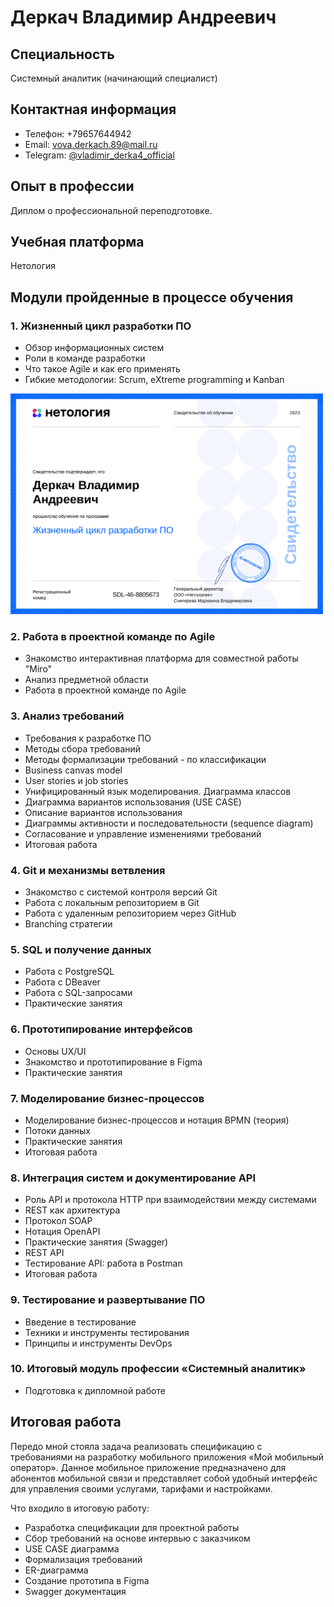 # Деркач Владимир Андреевич

## Специальность
Системный аналитик (начинающий специалист)

## Контактная информация
- Телефон: +79657644942
- Email: [vova.derkach.89@mail.ru](mailto:vova.derkach.89@mail.ru)
- Telegram: [@vladimir_derka4_official](https://t.me/vladimir_derka4_official)

## Опыт в профессии
Диплом о профессиональной переподготовке.

## Учебная платформа
Нетология

## Модули пройденные в процессе обучения

### 1. Жизненный цикл разработки ПО
- Обзор информационных систем
- Роли в команде разработки
- Что такое Agile и как его применять
- Гибкие методологии: Scrum, eXtreme programming и Kanban

<img src="images/1_PO.jpg" alt="Свидетельство об успешном прохождении модуля" width="500" />


### 2. Работа в проектной команде по Agile
- Знакомство интерактивная платформа для совместной работы "Miro"
- Анализ предметной области
- Работа в проектной команде по Agile

### 3. Анализ требований
- Требования к разработке ПО
- Методы сбора требований
- Методы формализации требований - по классификации
- Business canvas model
- User stories и job stories
- Унифицированный язык моделирования. Диаграмма классов
- Диаграмма вариантов использования (USE CASE)
- Описание вариантов использования
- Диаграммы активности и последовательности (sequence diagram)
- Согласование и управление изменениями требований
- Итоговая работа

### 4. Git и механизмы ветвления
- Знакомство с системой контроля версий Git
- Работа с локальным репозиторием в Git
- Работа с удаленным репозиторием через GitHub
- Branching стратегии

### 5. SQL и получение данных
- Работа с PostgreSQL
- Работа с DBeaver
- Работа с SQL-запросами
- Практические занятия

### 6. Прототипирование интерфейсов
- Основы UX/UI
- Знакомство и прототипирование в Figma
- Практические занятия

### 7. Моделирование бизнес-процессов
- Моделирование бизнес-процессов и нотация BPMN (теория)
- Потоки данных
- Практические занятия
- Итоговая работа

### 8. Интеграция систем и документирование API
- Роль API и протокола HTTP при взаимодействии между системами
- REST как архитектура
- Протокол SOAP
- Нотация OpenAPI
- Практические занятия (Swagger)
- REST API
- Тестирование API: работа в Postman
- Итоговая работа

### 9. Тестирование и развертывание ПО
- Введение в тестирование
- Техники и инструменты тестирования
- Принципы и инструменты DevOps

### 10. Итоговый модуль профессии «Системный аналитик»
- Подготовка к дипломной работе

## Итоговая работа

Передо мной стояла задача реализовать спецификацию с требованиями на разработку мобильного приложения «Мой мобильный оператор». Данное мобильное приложение предназначено для абонентов мобильной связи и представляет собой удобный интерфейс для управления своими услугами, тарифами и настройками.

Что входило в итоговую работу:
- Разработка спецификации для проектной работы
- Сбор требований на основе интервью с заказчиком
- USE CASE диаграмма
- Формализация требований
- ER-диаграмма
- Создание прототипа в Figma
- Swagger документация
